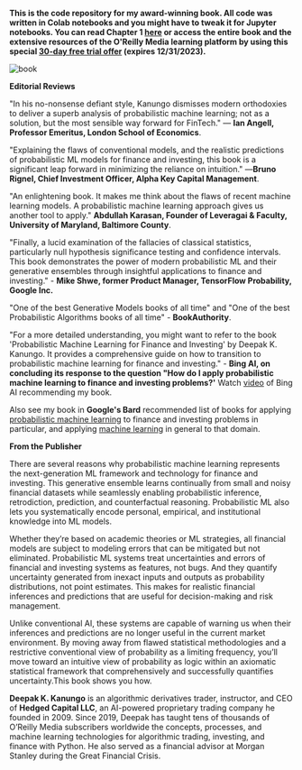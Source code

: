 **This is the code repository for my award-winning book. All code was written in Colab notebooks and you might have to tweak it for Jupyter notebooks.
You can read Chapter 1 [here](https://www.oreilly.com/library/view/probabilistic-machine-learning/9781492097662/ch01.html) or access the entire book and the extensive resources of the O'Reilly Media learning platform by using this special [30-day free trial offer](https://oreillymedia.pxf.io/c/5025539/1902024/15173) (expires 12/31/2023).**

![book](https://github.com/dkanungo/Probabilistic-ML-for-finance-and-investing/assets/43560983/aefb4507-37c7-4d4a-9c9a-027a6504b415)

**Editorial Reviews**

"In his no-nonsense defiant style, Kanungo dismisses modern orthodoxies to deliver a superb analysis of probabilistic machine learning; not as a solution, but the most sensible way forward for FinTech." — **Ian Angell, Professor Emeritus, London School of Economics**.

"Explaining the flaws of conventional models, and the realistic predictions of probabilistic ML models for finance and investing, this book is a significant leap forward in minimizing the reliance on intuition." —**Bruno Rignel, Chief Investment Officer, Alpha Key Capital Management**.

"An enlightening book. It makes me think about the flaws of recent machine learning models. A probabilistic machine learning approach gives us another tool to apply." **Abdullah Karasan, Founder of Leveragai & Faculty, University of Maryland, Baltimore County**.

"Finally, a lucid examination of the fallacies of classical statistics, particularly null hypothesis significance testing and confidence intervals. This book demonstrates the power of modern probabilistic ML and their generative ensembles through insightful applications to finance and investing." - **Mike Shwe, former Product Manager, TensorFlow Probability, Google Inc.**

"One of the best Generative Models books of all time" and "One of the best Probabilistic Algorithms books of all time" - **BookAuthority**.

"For a more detailed understanding, you might want to refer to the book 'Probabilistic Machine Learning for Finance and Investing' by Deepak K. Kanungo. It provides a comprehensive guide on how to transition to probabilistic machine learning for finance and investing." - **Bing AI, on concluding its response to the question "How do I apply probabilistic machine learning to finance and investing problems?'**
Watch [video](https://drive.google.com/file/d/1H_eG-EvFboAfSKfC3l0fINjSRuBnLFET/view?usp=sharing) of Bing AI recommending my book.

Also see my book in **Google's Bard** recommended list of books for applying [probabilistic machine learning](https://drive.google.com/file/d/1mLnV08eeDu3f3CfKAlS99tUUelNUoxAo/view?usp=sharing) to finance and investing problems in particular, and applying [machine learning](https://drive.google.com/file/d/1l-6Bmh2r0zVN871cBRVYmzT2la8i9h4t/view?usp=sharing) in general to that domain.

**From the Publisher**

There are several reasons why probabilistic machine learning represents the next-generation ML framework and technology for finance and investing. This generative ensemble learns continually from small and noisy financial datasets while seamlessly enabling probabilistic inference, retrodiction, prediction, and counterfactual reasoning. Probabilistic ML also lets you systematically encode personal, empirical, and institutional knowledge into ML models.

Whether they’re based on academic theories or ML strategies, all financial models are subject to modeling errors that can be mitigated but not eliminated. Probabilistic ML systems treat uncertainties and errors of financial and investing systems as features, not bugs. And they quantify uncertainty generated from inexact inputs and outputs as probability distributions, not point estimates. This makes for realistic financial inferences and predictions that are useful for decision-making and risk management.

Unlike conventional AI, these systems are capable of warning us when their inferences and predictions are no longer useful in the current market environment. By moving away from flawed statistical methodologies and a restrictive conventional view of probability as a limiting frequency, you’ll move toward an intuitive view of probability as logic within an axiomatic statistical framework that comprehensively and successfully quantifies uncertainty.This book shows you how.

**Deepak K. Kanungo** is an algorithmic derivatives trader, instructor, and CEO of **Hedged Capital LLC**, an AI-powered proprietary trading company he founded in 2009. Since 2019, Deepak has taught tens of thousands of O’Reilly Media subscribers worldwide the concepts, processes, and machine learning technologies for algorithmic trading, investing, and finance with Python. He also served as a financial advisor at Morgan Stanley during the Great Financial Crisis.
